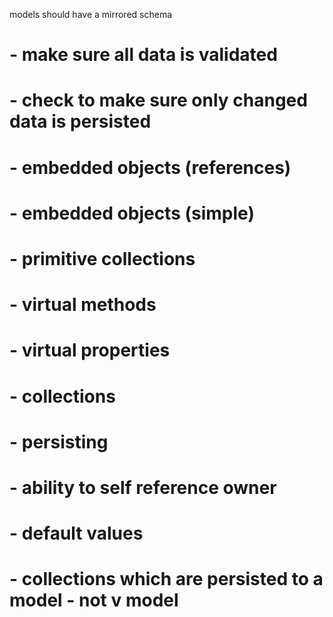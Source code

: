 models should have a mirrored schema

# - make sure all data is validated
# - check to make sure only changed data is persisted
# - embedded objects (references)
# - embedded objects (simple)
# - primitive collections
# - virtual methods
# - virtual properties
# - collections
# - persisting
# - ability to self reference owner
# - default values
# - collections which are persisted to a model - not v model
